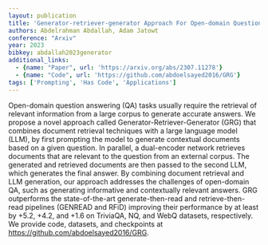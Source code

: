 ```yaml
---
layout: publication
title: 'Generator-retriever-generator Approach For Open-domain Question Answering'
authors: Abdelrahman Abdallah, Adam Jatowt
conference: "Arxiv"
year: 2023
bibkey: abdallah2023generator
additional_links:
  - {name: "Paper", url: 'https://arxiv.org/abs/2307.11278'}
  - {name: "Code", url: 'https://github.com/abdoelsayed2016/GRG'}
tags: ['Prompting', 'Has Code', 'Applications']
---
```

Open-domain question answering (QA) tasks usually require the retrieval of
relevant information from a large corpus to generate accurate answers. We
propose a novel approach called Generator-Retriever-Generator (GRG) that
combines document retrieval techniques with a large language model (LLM), by
first prompting the model to generate contextual documents based on a given
question. In parallel, a dual-encoder network retrieves documents that are
relevant to the question from an external corpus. The generated and retrieved
documents are then passed to the second LLM, which generates the final answer.
By combining document retrieval and LLM generation, our approach addresses the
challenges of open-domain QA, such as generating informative and contextually
relevant answers. GRG outperforms the state-of-the-art generate-then-read and
retrieve-then-read pipelines (GENREAD and RFiD) improving their performance by
at least by +5.2, +4.2, and +1.6 on TriviaQA, NQ, and WebQ datasets,
respectively. We provide code, datasets, and checkpoints at
https://github.com/abdoelsayed2016/GRG.
